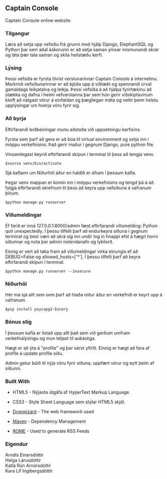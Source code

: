 
## Captain Console
Captain Console online website

### Tilgangur
Læra að setja upp vefsíðu frá grunni með hjálp Django, ElephantSQL og Python þar sem aðal áskorunin er að setja saman ýmsar mismunandi skrár og láta þær tala saman og skila heilstæðu kerfi. 

### Lýsing
Þessi vefsíða er fyrsta tilvist verslunarinnar Captain Console á internetinu. Markmið vefsíðunarinnar er að bjóða upp á víðtækt og spennandi úrval gamaldags leikjatalva og leikja. Þessi vefsíða á að hjálpa fyrirtækinu að stækka og dafna í heimi vefverslanna þar sem hún gerir viðskiptavinum kleift að nálgast vörur á einfaldan og þægilegan máta og veitir þeim helstu upplýsingar um hverja vöru fyrir sig.

### Að byrja

Eftirfarandi leiðbeiningar munu aðstoða við uppsetningu kerfisins.

Fyrsta sem þarf að gera er að búa til virtual environment og setja inn í möppu verkefnisins. Það gerir maður í gegnum Django, pure python file. 

Vinsamlegast keyrið eftirfarandi skipun í terminal til þess að tengja venv.  

    $source venv/bin/activate

Sjá kaflann um Niðurhöl áður en haldið er áfram í þessum kafla.

Þegar venv mappan er komin inn í möppu verkefnisins og tengd þá á að fylgja eftirfarandi skrefnum til þess að keyra upp vefsíðuna á vafranum þínum. 

    $python manage.py runserver

### Villumeldingar
Ef farið er inná 127.0.0.1:8000/admin fæst eftirfarandi villumelding: Python quit unexpectedly. Í þessu tilfelli þarf að endurkeyra síðuna í gegnum terminal og best væri að skrá sig inn undir log in hnappi efst á hægri horni síðunnar og nota þar admin notendanafn og lykilorð.

Einnig er vert að taka fram að villumeldingar virka einungis ef að DEBUG=False og allowed_hosts=['*']. Í þessu tilfelli þarf að keyra eftirfarandi skipun í terminal.

    $python manage.py runserver --insecure

### Niðurhöl
Hér má sjá allt sem sem þarf að hlaða niður áður en verkefnið er keyrt upp á vafranum.

    $pip install psycopg2-binary 

### Bónus stig
Í þessum kafla er listað upp allt það sem við gerðum umfram verkefnalýsingu og mun teljast til aukastiga. 

Hægt er að ýta á "profile" og þar sérst yfirlit. Einnig er hægt að fara af profile á update profile síðu.  

Admin getur búið til nýja vöru fyrir síðuna, uppfært vörur og eytt þeim af síðunni.

### Built With
* HTML5  - Nýjasta útgáfa af HyperText Markup Language.
* CSS3 - Style Sheet Language sem stýlar HTML5 skjöl.

* [Dropwizard](http://www.dropwizard.io/1.0.2/docs/) - The web framework used
* [Maven](https://maven.apache.org/) - Dependency Management
* [ROME](https://rometools.github.io/rome/) - Used to generate RSS Feeds

### Eigendur
Arndís Einarsdóttir <br>
Helga Lárusdóttir<br>
Katla Rún Arnórsdóttir <br>
Kara Líf Ingibergsdóttir

